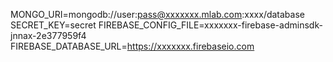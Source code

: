 MONGO_URI=mongodb://user:pass@xxxxxxx.mlab.com:xxxx/database
SECRET_KEY=secret
FIREBASE_CONFIG_FILE=xxxxxxx-firebase-adminsdk-jnnax-2e377959f4
FIREBASE_DATABASE_URL=https://xxxxxxx.firebaseio.com
